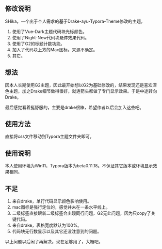 ## 修改说明
SHika，一个出于个人需求的基于Drake-ayu-Typora-Theme修改的主题。

1. 使用了Vue-Dark主题代码块光标颜色。
2. 使用了Night-New代码块悬停效果代码。
3. 使用了G2的标题计数功能。
4. 加入了代码块上方的Mac图标，来源不确定。
5. 其它。

## 想法

因本人长期使用G2主题，因此最开始想以G2为基础修改的，结果发现还是喜欢深色主题，加之Drake细节做得很好，就连箭头都做了专门显示效果。于是中途转向Drake。

最后感觉看着挺舒服的，主要是drake很棒，希望作者以后会加入这些吧。

## 使用方法

直接将css文件移动到Typora主题文件夹即可。

## 使用说明

本人使用环境为Win11，Typora版本为beta0.11.18。不保证其它版本或环境显示效果相同。

## 不足

1. 来自drake，单行代码显示颜色影响使用。
2. mac图标是强行定位的，感觉并未在一条水平线上。
3. 二级标签直接跟新二级标签会出现同行问题，G2无此问题，因为只copy了关键代码。
4. 来自drake，表格宽度默认为100%。
5. 代码块无行数显示以及其它还没注意到的问题。

以上问题以后闲了再解决，现在足够用了，大概吧。
